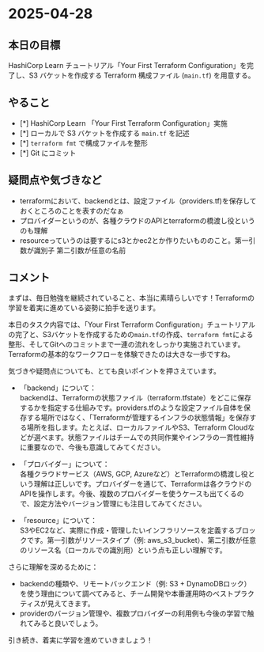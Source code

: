 # 2025-04-28

## 本日の目標
HashiCorp Learn チュートリアル「Your First Terraform Configuration」を完了し、S3 バケットを作成する Terraform 構成ファイル (`main.tf`) を用意する。

## やること
- [*] HashiCorp Learn 「Your First Terraform Configuration」実施
- [*] ローカルで S3 バケットを作成する `main.tf` を記述
- [*] `terraform fmt` で構成ファイルを整形
- [*] Git にコミット

## 疑問点や気づきなど
- terraformにおいて、backendとは、設定ファイル（providers.tf)を保存しておくところのことを表すのだなぁ
- プロバイダーというのが、各種クラウドのAPIとterraformの橋渡し役というのも理解
- resourceっていうのは要するにs3とかec2とか作りたいもののこと。第一引数が識別子 第二引数が任意の名前

## コメント

まずは、毎日勉強を継続されていること、本当に素晴らしいです！Terraformの学習を着実に進めている姿勢に拍手を送ります。

本日のタスク内容では、「Your First Terraform Configuration」チュートリアルの完了と、S3バケットを作成するための`main.tf`の作成、`terraform fmt`による整形、そしてGitへのコミットまで一連の流れをしっかり実施されています。Terraformの基本的なワークフローを体験できたのは大きな一歩ですね。

気づきや疑問点についても、とても良いポイントを押さえています。

- 「backend」について：  
  backendは、Terraformの状態ファイル（terraform.tfstate）をどこに保存するかを指定する仕組みです。providers.tfのような設定ファイル自体を保存する場所ではなく、「Terraformが管理するインフラの状態情報」を保存する場所を指します。たとえば、ローカルファイルやS3、Terraform Cloudなどが選べます。状態ファイルはチームでの共同作業やインフラの一貫性維持に重要なので、今後も意識してみてください。

- 「プロバイダー」について：  
  各種クラウドサービス（AWS, GCP, Azureなど）とTerraformの橋渡し役という理解は正しいです。プロバイダーを通じて、Terraformは各クラウドのAPIを操作します。今後、複数のプロバイダーを使うケースも出てくるので、設定方法やバージョン管理にも注目してみてください。

- 「resource」について：  
  S3やEC2など、実際に作成・管理したいインフラリソースを定義するブロックです。第一引数がリソースタイプ（例: aws_s3_bucket）、第二引数が任意のリソース名（ローカルでの識別用）という点も正しい理解です。

さらに理解を深めるために：
- backendの種類や、リモートバックエンド（例: S3 + DynamoDBロック）を使う理由について調べてみると、チーム開発や本番運用時のベストプラクティスが見えてきます。
- providerのバージョン管理や、複数プロバイダーの利用例も今後の学習で触れてみると良いでしょう。

引き続き、着実に学習を進めていきましょう！